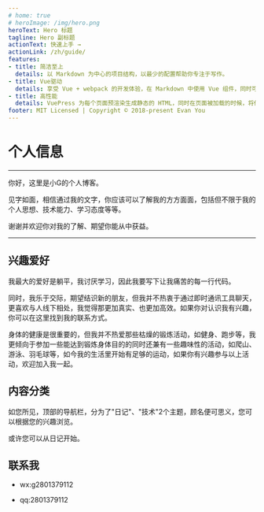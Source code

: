 ```yaml
---
# home: true
# heroImage: /img/hero.png
heroText: Hero 标题
tagline: Hero 副标题
actionText: 快速上手 →
actionLink: /zh/guide/
features:
- title: 简洁至上
  details: 以 Markdown 为中心的项目结构，以最少的配置帮助你专注于写作。
- title: Vue驱动
  details: 享受 Vue + webpack 的开发体验，在 Markdown 中使用 Vue 组件，同时可以使用 Vue 来开发自定义主题。
- title: 高性能 
  details: VuePress 为每个页面预渲染生成静态的 HTML，同时在页面被加载的时候，将作为 SPA 运行。
footer: MIT Licensed | Copyright © 2018-present Evan You
--- 
```

# 个人信息

---

你好，这里是小G的个人博客。

见字如面，相信通过我的文字，你应该可以了解我的方方面面，包括但不限于我的个人思想、技术能力、学习态度等等。

谢谢并欢迎你对我的了解、期望你能从中获益。

---
## 兴趣爱好

我最大的爱好是躺平，我讨厌学习，因此我要写下让我痛苦的每一行代码。

同时，我乐于交际，期望结识新的朋友，但我并不热衷于通过即时通讯工具聊天，更喜欢与人线下相处，我觉得那更加真实、也更加高效。如果你对认识我有兴趣，你可以在这里找到我的联系方式。

身体的健康是很重要的，但我并不热爱那些枯燥的锻炼活动，如健身、跑步等，我更倾向于参加一些能达到锻炼身体目的的同时还兼有一些趣味性的活动，如爬山、游泳、羽毛球等，如今我的生活里开始有足够的运动，如果你有兴趣参与以上活动，欢迎加入我一起。

## 内容分类
如您所见，顶部的导航栏，分为了"日记"、"技术"2个主题，顾名便可思义，您可以根据您的兴趣浏览。

或许您可以从日记开始。

## 联系我

+ wx:g2801379112

+ qq:2801379112





